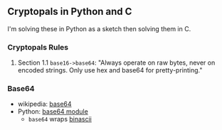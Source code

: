 ## Cryptopals in Python and C

I'm solving these in Python as a sketch then solving them in C.


### Cryptopals Rules

1. Section 1.1 `base16->base64`: "Always operate on raw bytes, never on encoded strings. Only use hex and base64 for pretty-printing."


### Base64

- wikipedia: [base64](https://en.wikipedia.org/wiki/Base64)
- Python: [base64 module](https://docs.python.org/2/library/base64.html)
    - `base64` wraps [binascii](https://docs.python.org/2/library/binascii.html)
